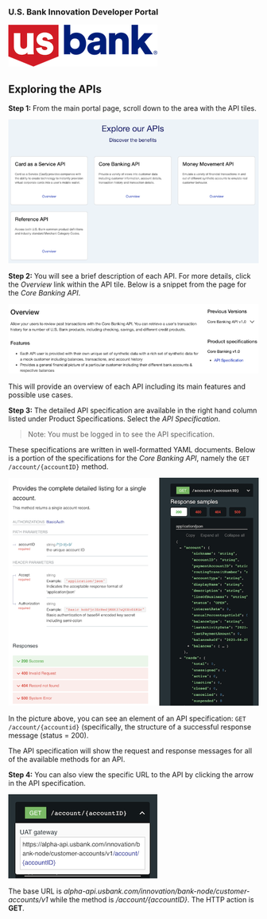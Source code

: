 ### U.S. Bank Innovation Developer Portal
![US Bank](../event/img/US_Bank_logo.png)

## Exploring the APIs
**Step 1:** From the main portal page, scroll down to the area with the API tiles.

![API tiles](./img/API_panel.png)

**Step 2:** You will see a brief description of each API. For more details, click the *Overview* link within the API tile. Below is a snippet from the page for the *Core Banking API*.

![Core Overview](./img/CoreOverview.png)

This will provide an overview of each API including its main features and possible use cases.

**Step 3:** The detailed API specification are available in the right hand column listed under Product Specifications. Select the *API Specification*.

>Note: You must be logged in to see the API specification.

These specifications are written in well-formatted YAML documents. Below is a portion of the specifications for the *Core Banking API*, namely the `GET /account/{accountID}` method.

![Account Details](./img/AccountDetails.png)

In the picture above, you can see an element of an API specification: `GET /account/{accountid}` (specifically, the structure of a successful response message (status = 200).

The API specification will show the request and response messages for all of the available methods for an API.

**Step 4:** You can also view the specific URL to the API by clicking the arrow in the API specification.

![API URL](./img/APIURL.png)

The base URL is *alpha-api.usbank.com/innovation/bank-node/customer-accounts/v1* while the method is */account/{accountID}*. The HTTP action is **GET**.
